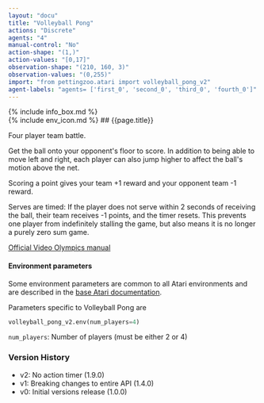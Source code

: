 ```yaml
---
layout: "docu"
title: "Volleyball Pong"
actions: "Discrete"
agents: "4"
manual-control: "No"
action-shape: "(1,)"
action-values: "[0,17]"
observation-shape: "(210, 160, 3)"
observation-values: "(0,255)"
import: "from pettingzoo.atari import volleyball_pong_v2"
agent-labels: "agents= ['first_0', 'second_0', 'third_0', 'fourth_0']"
---
```


<div class="docu-info" markdown="1">
{% include info_box.md %}
</div>

<div class="docu-content" markdown="1">
<div class="appear_big env-title" markdown="1">
{% include env_icon.md %}
## {{page.title}}
</div>




Four player team battle.

Get the ball onto your opponent's floor to score. In addition to being able to move left and right, each player can also jump higher to affect the ball's motion above the net.

Scoring a point gives your team +1 reward and your opponent team -1 reward.

Serves are timed: If the player does not serve within 2 seconds of receiving the ball, their team receives -1 points, and the timer resets. This prevents one player from indefinitely stalling the game, but also means it is no longer a purely zero sum game.


[Official Video Olympics manual](https://atariage.com/manual_html_page.php?SoftwareLabelID=587)

#### Environment parameters

Some environment parameters are common to all Atari environments and are described in the [base Atari documentation](../atari).

Parameters specific to Volleyball Pong are

``` python
volleyball_pong_v2.env(num_players=4)
```

`num_players`:  Number of players (must be either 2 or 4)

### Version History

* v2: No action timer (1.9.0)
* v1: Breaking changes to entire API (1.4.0)
* v0: Initial versions release (1.0.0)
</div>

